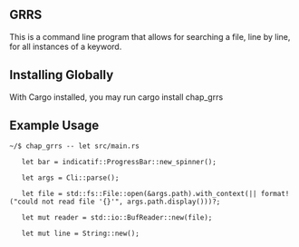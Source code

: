 ## GRRS
This is a command line program that allows for searching a file, line by line, for all instances of a keyword.

## Installing Globally 
With Cargo installed, you may run cargo install chap_grrs
## Example Usage
 ```
~/$ chap_grrs -- let src/main.rs

    let bar = indicatif::ProgressBar::new_spinner();
    
    let args = Cli::parse();
    
    let file = std::fs::File::open(&args.path).with_context(|| format!("could not read file '{}'", args.path.display()))?;
    
    let mut reader = std::io::BufReader::new(file);
    
    let mut line = String::new();
